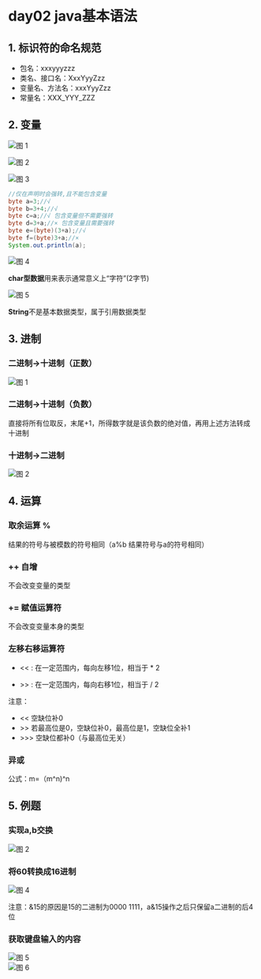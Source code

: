 # day02 java基本语法

## 1. 标识符的命名规范

* 包名：xxxyyyzzz
* 类名、接口名：XxxYyyZzz
* 变量名、方法名：xxxYyyZzz
* 常量名：XXX_YYY_ZZZ

## 2. 变量

![图 1](../../images/a3e4989d1ecf57cae1ae73bb17d65a16d3a82cc312814dd4c88180ecda169fa3.png)  

![图 2](../../images/9d21b3fd32a53d9eae9bbff22b5d857a8160cb0f3501e0f799bc282aa5517276.png)  

![图 3](../../images/e4001e57f2cf36dc9f27c62c6858c63060ef329fa3ad204367d61a502bd23a85.png)  

```java
//仅在声明时会强转,且不能包含变量
byte a=3;//√
byte b=3+4;//√
byte c=a;//√ 包含变量但不需要强转
byte d=3+a;//× 包含变量且需要强转
byte e=(byte)(3+a);//√
byte f=(byte)3+a;//×
System.out.println(a);
```

![图 4](../../images/998d78efbd2b188db2fb8b84f05e795278f7d970478ecc8713dfa3fc64eaa896.png)  

**char型数据**用来表示通常意义上“字符”(2字节)

![图 5](../../images/08dd3179107a5799e068264554bb2e153c9e0b3f90416b53fd02782bb44194e4.png)  

**String**不是基本数据类型，属于引用数据类型

## 3. 进制

### 二进制->十进制（正数）

![图 1](../../images/5e1367442d9246778530aacd189bc166d52f9528c5fb35ba2ed81d9487a24a7b.png)  

### 二进制->十进制（负数）

直接将所有位取反，末尾+1，所得数字就是该负数的绝对值，再用上述方法转成十进制

### 十进制->二进制

![图 2](../../images/c553567de75d8acba34bfbc2757893de1468cd1b68d37057a28799cb6f14c32d.png)  

## 4. 运算

### 取余运算 %

结果的符号与被模数的符号相同（a%b  结果符号与a的符号相同）

### ++ 自增

不会改变变量的类型

### += 赋值运算符

不会改变变量本身的类型

### 左移右移运算符

* << : 在一定范围内，每向左移1位，相当于 * 2

* \>> : 在一定范围内，每向右移1位，相当于 / 2

注意：

* << 空缺位补0
* \>> 若最高位是0，空缺位补0，最高位是1，空缺位全补1
* \>>> 空缺位都补0（与最高位无关）

### 异或

公式：m=（m^n)^n

## 5. 例题

### 实现a,b交换

![图 2](../../images/eb2b215d81ae98059e99f329e9de2b488f4b97f6f530288ed529d5461f91793f.png)  

### 将60转换成16进制

![图 4](../../images/afc5d7df2b0edaa24ad032c4ba5e24f84d469da72832a4a4501186b01f428615.png)  
  
注意：&15的原因是15的二进制为0000 1111，a&15操作之后只保留a二进制的后4位

### 获取键盘输入的内容

![图 5](../../images/5edbf0432362db17fa99d613bc9f0550a607dfcaf45cd3dc9f0afa7904de9e46.png)  
![图 6](../../images/8f13178ffe3f9fcf47c0ef9f20db1dcbb031763919b82b70d5cb3d794c2ae6e8.png)  

